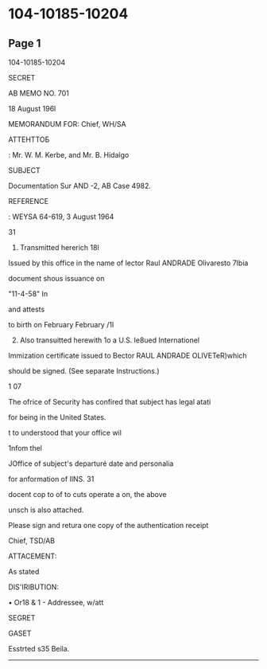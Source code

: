 # 104-10185-10204

## Page 1

104-10185-10204

SECRET

AB MEMO NO. 701

18 August 196l

MEMORANDUM FOR: Chief, WH/SA

АТТЕНТТОБ

: Mr. W. M. Kerbe, and Mr. B. Hidalgo

SUBJECT

Documentation Sur AND -2, AB Case 4982.

REFERENCE

: WEYSA 64-619, 3 August 1964

31

1. Transmitted hererich 18l

Issued by this office in the name of lector Raul ANDRADE Olivaresto 7Ibia

document shous issuance on

"11-4-58" In

and attests

to birth on February February /1l

2. Also transuitted herewith 1o a U.S. le8ued Internationel

Immization certificate issued to Bector RAUL ANDRADE OLIVETeR)which

should be signed. (See separate Instructions.)

1 07

The ofrice of Security has confired that subject has legal atati

for being in the United States.

t to understood that your office wil

1nfom thel

JOffice of subject's departuré date and personalia

for anformation of IlNS. 31

docent cop to of to cuts operate a on, the above

unsch is also attached.

Please sign and retura one copy of the authentication receipt

Chief, TSD/AB

ATTACEMENT:

As stated

DIS'IRIBUTION:

• Or18 & 1 - Addressee, w/att

SEGRET

GASET

Esstrted s35 Beila.

---

